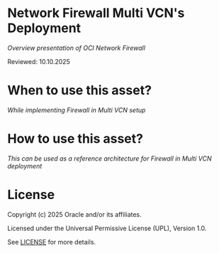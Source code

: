 # Network Firewall Multi VCN's Deployment
 
*Overview presentation of OCI Network Firewall*
 
Reviewed: 10.10.2025

# When to use this asset?
 
*While implementing Firewall in Multi VCN setup*
 
# How to use this asset?
 
*This can be used as a reference architecture for Firewall in Multi VCN deployment*
 
# License

Copyright (c) 2025 Oracle and/or its affiliates.

Licensed under the Universal Permissive License (UPL), Version 1.0.

See [LICENSE](https://github.com/oracle-devrel/technology-engineering/blob/main/LICENSE) for more details.
